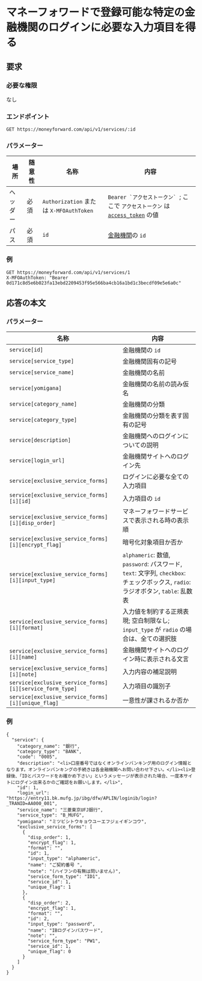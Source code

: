 # マネーフォワードで登録可能な特定の金融機関のログインに必要な入力項目を得る

## 要求

### 必要な権限

なし

### エンドポイント

```
GET https://moneyforward.com/api/v1/services/:id
```

### パラメーター

| 場所 | 随意性 | 名称 | 内容 |
| ---- | ---- | ---- | --- |
| ヘッダー | 必須 | `Authorization` または `X-MFOAuthToken` | ```Bearer `アクセストークン` ```; ここで `アクセストークン` は [`access_token`](token.md) の値 |
| パス| 必須 | `id` | [金融機関](services_index.md)の `id` |

### 例

```
GET https://moneyforward.com/api/v1/services/1
X-MFOAuthToken: "Bearer 0d171c8d5e6b023fa13ebd2209453f95e566ba4cb16a1bd1c3becdf09e5e6a0c"
```

## 応答の本文

### パラメーター

| 名称 | 内容 |
| ---- | --- |
| `service[id]` | 金融機関の `id` |
| `service[service_type]` | 金融機関固有の記号 |
| `service[service_name]` | 金融機関の名前 |
| `service[yomigana]` | 金融機関の名前の読み仮名 |
| `service[category_name]` | 金融機関の分類 |
| `service[category_type]` | 金融機関の分類を表す固有の記号 |
| `service[description]` | 金融機関へのログインについての説明 |
| `service[login_url]` | 金融機関サイトへのログイン先 |
| `service[exclusive_service_forms]` | ログインに必要な全ての入力項目 |
| `service[exclusive_service_forms][i][id]` | 入力項目の `id` |
| `service[exclusive_service_forms][i][disp_order]` | マネーフォワードサービスで表示される時の表示順 |
| `service[exclusive_service_forms][i][encrypt_flag]` | 暗号化対象項目か否か |
| `service[exclusive_service_forms][i][input_type]` | `alphameric`: 数値, `password`: パスワード, `text`: 文字列, `checkbox`: チェックボックス, `radio`: ラジオボタン, `table`: 乱数表 |
| `service[exclusive_service_forms][i][format]` | 入力値を制約する正規表現; 空白制限なし; `input_type` が `radio` の場合は、全ての選択肢 |
| `service[exclusive_service_forms][i][name]` | 金融機関サイトへのログイン時に表示される文言 |
| `service[exclusive_service_forms][i][note]` | 入力内容の補足説明 |
| `service[exclusive_service_forms][i][service_form_type]` | 入力項目の識別子 |
| `service[exclusive_service_forms][i][unique_flag]` | 一意性が課されるか否か |

### 例

```
{
  "service": {
    "category_name": "銀行",
    "category_type": "BANK",
    "code": "0005",
    "description": "<li>口座番号ではなくオンラインバンキング用のログイン情報となります。オンラインバンキングの手続きは各金融機関へお問い合わせ下さい。</li><li>登録後、「IDとパスワードをお確かめ下さい」というメッセージが表示された場合、一度本サイトにログイン出来るかのご確認をお願いします。</li>",
    "id": 1,
    "login_url": "https://entry11.bk.mufg.jp/ibg/dfw/APLIN/loginib/login?_TRANID=AA000_001",
    "service_name": "三菱東京UFJ銀行",
    "service_type": "B_MUFG",
    "yomigana": "ミツビシトウキョウユーエフジェイギンコウ",
    "exclusive_service_forms": [
      {
        "disp_order": 1,
        "encrypt_flag": 1,
        "format": "",
        "id": 1,
        "input_type": "alphameric",
        "name": "ご契約番号 ",
        "note": "(ハイフンの有無は問いません)",
        "service_form_type": "ID1",
        "service_id": 1,
        "unique_flag": 1
      },
      {
        "disp_order": 2,
        "encrypt_flag": 1,
        "format": "",
        "id": 2,
        "input_type": "password",
        "name": "IBログインパスワード",
        "note": "",
        "service_form_type": "PW1",
        "service_id": 1,
        "unique_flag": 0
      }
    ]
  }
}
```
